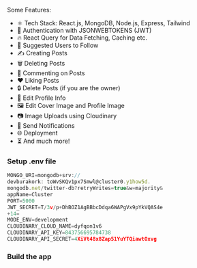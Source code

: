
Some Features:

-   ⚛️ Tech Stack: React.js, MongoDB, Node.js, Express, Tailwind
-   🔐 Authentication with JSONWEBTOKENS (JWT)
-   🔥 React Query for Data Fetching, Caching etc.
-   👥 Suggested Users to Follow
-   ✍️ Creating Posts
-   🗑️ Deleting Posts
-   💬 Commenting on Posts
-   ❤️ Liking Posts
-   🔒 Delete Posts (if you are the owner)
-   📝 Edit Profile Info
-   🖼️ Edit Cover Image and Profile Image
-   📷 Image Uploads using Cloudinary
-   🔔 Send Notifications
-   🌐 Deployment
-   ⏳ And much more!

### Setup .env file

```js
MONGO_URI=mongodb+srv://
devburakork: toWvSKQv1px7Smwl@cluster0.y1how5d.
mongodb.net/twitter-db?retryWrites=true&w=majority&
appName=Cluster
PORT=5000
JWT_SECRET=T/3v/p+DhBOZ1AgBBbcDdqa6WAPgVx9pYkVQAS4e
+14=
MODE_ENV=development
CLOUDINARY_CLOUD_NAME=dyfqon1v6
CLOUDINARY_API_KEY=843756695784738
CLOUDINARY_API_SECRET=4XiVt48x8Zap51YuYTQiawtOxvg
```

### Build the app


